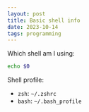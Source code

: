 ```yaml
---
layout: post
title: Basic shell info
date: 2023-10-14
tags: programming
---
```



Which shell am I using:
```bash
echo $0
```

Shell profile:
* `zsh`: `~/.zshrc`
* `bash`: `~/.bash_profile`